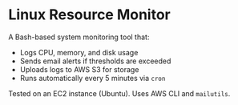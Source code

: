 # Linux Resource Monitor

A Bash-based system monitoring tool that:
- Logs CPU, memory, and disk usage
- Sends email alerts if thresholds are exceeded
- Uploads logs to AWS S3 for storage
- Runs automatically every 5 minutes via `cron`

Tested on an EC2 instance (Ubuntu). Uses AWS CLI and `mailutils`.
